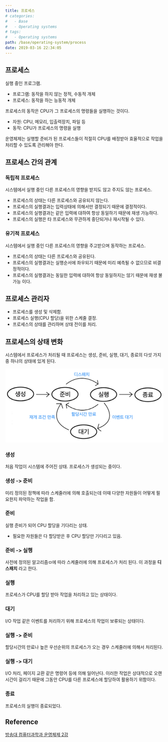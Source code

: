 ```yaml
---
title: 프로세스
# categories:
#   - Base
#   - Operating systems
# tags:
#   - Operating systems
path: /base/operating-system/process
date: 2019-03-16 22:34:05
---
```


## 프로세스

실행 중인 프로그램.

- 프로그램: 동작을 하지 않는 정적, 수동적 개체
- 프로세스: 동작을 하는 능동적 개체

프로세스의 동작은 CPU가 그 프로세스의 명령들을 실행하는 것이다.

- 자원: CPU, 메모리, 입출력장치, 파일 등
- 동작: CPU가 프로세스의 명령을 실행

운영체제는 실행할 준비가 된 프로세스들이 적절히 CPU를 배정받아 효율적으로 작업을 처리할 수 있도록 관리해야 한다.

## 프로세스 간의 관계

### 독립적 프로세스

시스템에서 실행 중인 다른 프로세스의 영향을 받지도 않고 주지도 않는 프로세스.

- 프로세스의 상태는 다른 프로세스와 공유되지 않는다.
- 프로세스의 실행결과는 입력상태에 의해서만 결정되기 때문에 결정적이다.
- 프로세스의 실행결과는 같은 입력에 대하여 항상 동일하기 때문에 재생 가능하다.
- 프로세스의 실행은 타 프로세스와 무관하게 중단되거나 재시작될 수 있다.

### 유기적 프로세스

시스템에서 실행 중인 다른 프로세스의 영향을 주고받으며 동작하는 프로세스.

- 프로세스의 상태는 다른 프로세스와 공유된다.
- 프로세스의 실행결과는 실행순서에 좌우되기 때문에 미리 예측될 수 없으므로 비결정적이다.
- 프로세스의 실행결과는 동일한 입력에 대하여 항상 동일하지는 않기 때문에 재생 불가능 이다.

## 프로세스 관리자

- 프로세스를 생성 및 삭제함.
- 프로세스 실행(CPU 할당)을 위한 스케줄 결정.
- 프로세스의 상태를 관리하며 상태 전이를 처리.

## 프로세스의 상태 변화

시스템에서 프로세스가 처리될 때 프로세스는 생성, 준비, 실행, 대기, 종료의 다섯 가지 중 하나의 상태에 있게 된다.

![프로세스의 상태 변화](../images/base/operating-systems-process-1.png)

### 생성

처음 작업이 시스템에 주어진 상태. 프로세스가 생성되는 중이다.

### 생성 -> 준비

미리 정의된 정책에 따라 스케줄러에 의해 호출되는데 이때 다양한 자원들이 어떻게 필요한지 파악하는 작업을 함.

### 준비

실행 준비가 되어 CPU 할당을 기다리는 상태.

- 필요한 자원들은 다 할당받은 후 CPU 할당만 기다리고 있음.

### 준비 -> 실행

사전에 정의된 알고리즘ㅁ에 따라 스케줄러에 의해 프로세스가 처리 된다. 이 과정을 **디스패치** 라고 한다.

### 실행

프로세스가 CPU를 할당 받아 작업을 처리하고 있는 상태이다.

### 대기

I/O 작업 같은 이벤트를 처리하기 위해 프로세스의 작업이 보류되는 상태이다.

### 실행 -> 준비

할당시간의 만료나 높은 우선순위의 프로세스가 오는 경우 스케줄러에 의해서 처리된다.

### 실행 -> 대기

I/O 처리, 페이지 교환 같은 명령어 등에 의해 일어난다. 이러한 작업은 상대적으로 오랜 시간이 걸리기 때문에 그동안 CPU를 다른 프로세스에 할당하여 활용하기 위함이다.

### 종료

프로세스의 실행이 종료되었다.

## Reference

[방송대 컴퓨터과학과 운영체제 2강](http://press.knou.ac.kr/goods/textBookView.do?condCmdtCode=9788920017322&condLscValue=001&condYr=&condSmst=)
